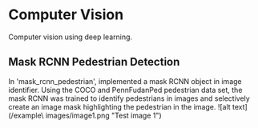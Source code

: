 # Computer Vision
Computer vision using deep learning. 
## Mask RCNN Pedestrian Detection 
In 'mask_rcnn_pedestrian', implemented a mask RCNN object in image identifier. Using the COCO and PennFudanPed pedestrian data set, the mask RCNN was trained to identify pedestrians in images and selectively create an image mask highlighting the pedestrian in the image.
![alt text](/example\ images/image1.png "Test image 1")
